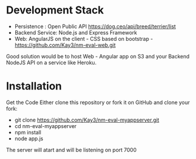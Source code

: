 Development Stack
=================
- Persistence : Open Public API https://dog.ceo/api/breed/terrier/list
- Backend Service: Node.js and Express Framework
- Web: AngularJS on the client - CSS based on bootstrap - https://github.com/Kay3/nm-eval-web.git

Good solution would be to host Web - Angular app on S3 and your Backend NodeJS API on a service like Heroku.

Installation
============
Get the Code Either clone this repository or fork it on GitHub and clone your fork:

- git clone https://github.com/Kay3/nm-eval-myappserver.git
- cd nm-eval-myappserver
- npm install
- node app.js

The server will atart and will be listening on port 7000
